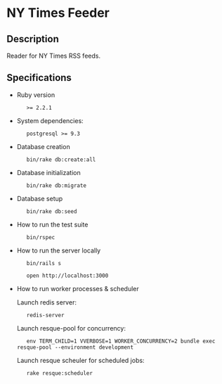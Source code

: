 # NY Times Feeder

## Description

Reader for NY Times RSS feeds.

## Specifications

 * Ruby version

   ```
      >= 2.2.1
   ```

 * System dependencies:

   ```
      postgresql >= 9.3
   ```

 * Database creation

   ```
      bin/rake db:create:all
   ```

 * Database initialization

   ```
      bin/rake db:migrate
   ```

 * Database setup

   ```
      bin/rake db:seed
   ```


 * How to run the test suite

   ```
      bin/rspec
   ```


 * How to run the server locally

   ```
      bin/rails s
   ```

   ```
      open http://localhost:3000
   ```

 * How to run worker processes & scheduler

   Launch redis server:
   ```
      redis-server
   ```

   Launch resque-pool for concurrency:
   ```
      env TERM_CHILD=1 VVERBOSE=1 WORKER_CONCURRENCY=2 bundle exec resque-pool --environment development
   ```

   Launch resque scheuler for scheduled jobs:
   ```
      rake resque:scheduler
   ```
